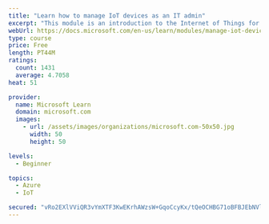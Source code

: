 ```yaml
---
title: "Learn how to manage IoT devices as an IT admin"
excerpt: "This module is an introduction to the Internet of Things for IT admins."
webUrl: https://docs.microsoft.com/en-us/learn/modules/manage-iot-devices/
type: course
price: Free
length: PT44M
ratings:
  count: 1431
  average: 4.7058
heat: 51

provider:
  name: Microsoft Learn
  domain: microsoft.com
  images:
    - url: /assets/images/organizations/microsoft.com-50x50.jpg
      width: 50
      height: 50

levels:
  - Beginner

topics:
  - Azure
  - IoT

secured: "vRo2EXlVViQR3vYmXTF3KwEKrhAWzsW+GqoCcyKx/tQeOCHBG71oBFBJEbNVlTThUjUpbz8g8THd0EWgfPPwzWMq+vkG3y3ThHMLmm5e26VJS1EvAZrTv0teEpxTM93Ar9M7YaKpxdobRdLQVlxnOEHheVqkc3ZYqCUf/dNgII2cF59UqT2Y8LNOvqX9sgT5JQYQlZVpeDsxaIdhNenMcto9cYQUMOd/mvTFVU47srZy01vQhPKJmVZW2JcZd2mVfJTyqs56MCHQvpweSGtXS5RqT+93Kqbodwam2nIzb4Nv1oMCUBGV8Zhh5SJ93epmVMnb1GI3J0j69+6fkcbEvf6yab4g+neczJfAVFoDRH9CWDtw+3MLhq9XEeTHcPL15sk08dJwUxf3RRChVbftjBdZ8BzwKvl16rzQbjq+FsU=;HR/tZs+FgmgUxF9mdWKuqQ=="
---
```



